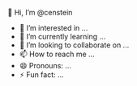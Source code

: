 













👋 Hi, I’m @censtein
- 👀 I’m interested in ...
- 🌱 I’m currently learning ...
- 💞️ I’m looking to collaborate on ...
- 📫 How to reach me ...
- 😄 Pronouns: ...
- ⚡ Fun fact: ...

<!---
censtein/censtein is a ✨ special ✨ repository because its `README.md` (this file) appears on your GitHub profile.
You can click the Preview link to take a look at your changes.
--->
